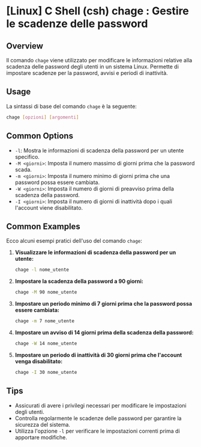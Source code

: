 # [Linux] C Shell (csh) chage <Uso equivalente in italiano>: Gestire le scadenze delle password

## Overview
Il comando `chage` viene utilizzato per modificare le informazioni relative alla scadenza delle password degli utenti in un sistema Linux. Permette di impostare scadenze per la password, avvisi e periodi di inattività.

## Usage
La sintassi di base del comando `chage` è la seguente:

```bash
chage [opzioni] [argomenti]
```

## Common Options
- `-l`: Mostra le informazioni di scadenza della password per un utente specifico.
- `-M <giorni>`: Imposta il numero massimo di giorni prima che la password scada.
- `-m <giorni>`: Imposta il numero minimo di giorni prima che una password possa essere cambiata.
- `-W <giorni>`: Imposta il numero di giorni di preavviso prima della scadenza della password.
- `-I <giorni>`: Imposta il numero di giorni di inattività dopo i quali l'account viene disabilitato.

## Common Examples
Ecco alcuni esempi pratici dell'uso del comando `chage`:

1. **Visualizzare le informazioni di scadenza della password per un utente:**

   ```bash
   chage -l nome_utente
   ```

2. **Impostare la scadenza della password a 90 giorni:**

   ```bash
   chage -M 90 nome_utente
   ```

3. **Impostare un periodo minimo di 7 giorni prima che la password possa essere cambiata:**

   ```bash
   chage -m 7 nome_utente
   ```

4. **Impostare un avviso di 14 giorni prima della scadenza della password:**

   ```bash
   chage -W 14 nome_utente
   ```

5. **Impostare un periodo di inattività di 30 giorni prima che l'account venga disabilitato:**

   ```bash
   chage -I 30 nome_utente
   ```

## Tips
- Assicurati di avere i privilegi necessari per modificare le impostazioni degli utenti.
- Controlla regolarmente le scadenze delle password per garantire la sicurezza del sistema.
- Utilizza l'opzione `-l` per verificare le impostazioni correnti prima di apportare modifiche.
